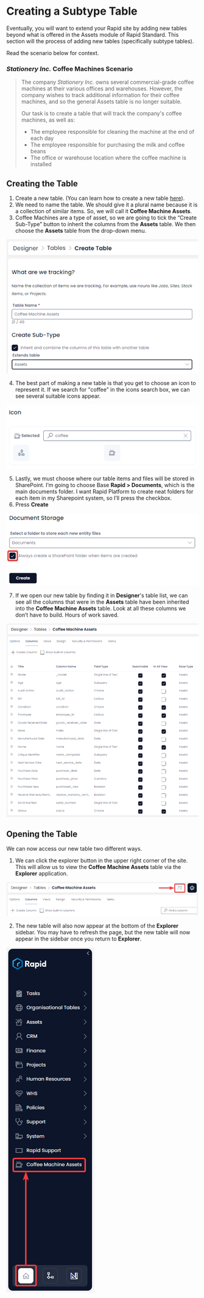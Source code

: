# Creating a Subtype Table
Eventually, you will want to extend your Rapid site by adding new tables beyond what is offered in the Assets module of Rapid Standard. This section will the process of adding new tables (specifically subtype tables).

Read the scenario below for context.

### *Stationery Inc.* Coffee Machines Scenario
> The company *Stationery Inc.* owns several commercial-grade coffee machines at their various offices and warehouses. However, the company wishes to track additional information for their coffee machines, and so the general Assets table is no longer suitable.
>
> Our task is to create a table that will track the company's coffee machines, as well as: 
> - The employee responsible for cleaning the machine at the end of each day
> - The employee responsible for purchasing the milk and coffee beans
> - The office or warehouse location where the coffee machine is installed

## Creating the Table
1. Create a new table. (You can learn how to create a new table <a href="http://docs.rapidplatform.com/docs/Rapid/Keyper%20Manual/Designer/Tables/creating-tables/" target="_blank">here</a>).
2. We need to name the table. We should give it a plural name because it is a collection of similar items. So, we will call it **Coffee Machine Assets**.
3. Coffee Machines are a type of asset, so we are going to tick the “Create Sub-Type” button to inherit the columns from the **Assets** table. We then choose the **Assets** table from the drop-down menu.

![A screenshot demonstrating how to create a Coffee Machine Assets subtype table. It highlights the importance of naming the table and choosing the correct subtype.](<Coffee Machine Subtype.png>)

4. The best part of making a new table is that you get to choose an icon to represent it. If we search for "coffee" in the icons search box, we can see  several suitable icons appear.

![A screenshot demonstrating how to create a Coffee Machine Assets subtype table. It highlights the importance of choosing a descriptive icon.](<Coffee Machine Icon.png>)

5. Lastly, we must choose where our table items and files will be stored in SharePoint. I’m going to choose Base **Rapid > Documents**, which is the main documents folder. I want Rapid Platform to create neat folders for each item in my Sharepoint system, so I’ll press the checkbox.
6. Press **Create**

![A screenshot demonstrating how to create a Coffee Machine Assets subtype table. It highlights the importance of choosing the correct file structure.](<Coffee Machine Storage.png>)

7.	If we open our new table by finding it in **Designer**'s table list, we can see all the columns that were in the **Assets** table have been inherited into the **Coffee Machine Assets** table. Look at all these columns we don’t have to build. Hours of work saved.

![A screenshot demonstrating how to create a Coffee Machine Assets subtype table. It highlights why creating a subtype is powerful: all of the columns from the main Assets table are now inherited by the new subtype table.](<Coffee Machine Columns Inherited.png>)

## Opening the Table
We can now access our new table two different ways.
1. We can click the explorer button in the upper right corner of the site. This will allow us to view the **Coffee Machine Assets** table via the **Explorer** application.

![A screenshot demonstrating how to create a Coffee Machine Assets subtype table. It highlights how to switch from the Designer to Explorer applications when viewing a table.](<Coffee Machine Columns Explorer.png>)

2. The new table will also now appear at the bottom of the **Explorer** sidebar. You may have to refresh the page, but the new table will now appear in the sidebar once you return to **Explorer**.

![A screenshot demonstrating how to create a Coffee Machine Assets subtype table. It highlights the fact that when a new table is created, it is automatically added to the bottom of the sidebar.](<Coffee Machine Sidebar.png>)